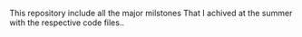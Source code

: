 This repository include all the major milstones That I achived at the summer with the respective code files.. 